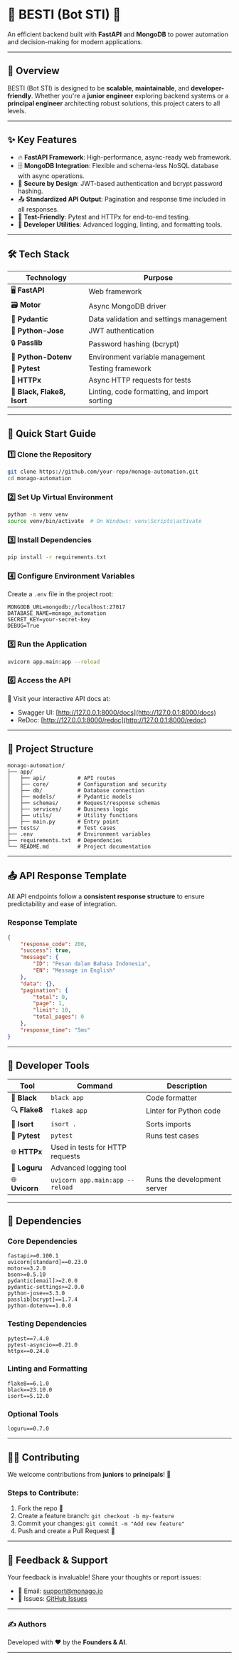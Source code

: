 
# 🌟 **BESTI (Bot STI)** 🚀  
An efficient backend built with **FastAPI** and **MongoDB** to power automation and decision-making for modern applications.

---

## 📝 **Overview**  
BESTI (Bot STI) is designed to be **scalable**, **maintainable**, and **developer-friendly**. Whether you're a **junior engineer** exploring backend systems or a **principal engineer** architecting robust solutions, this project caters to all levels.  

---

## ✨ **Key Features**  
- 🔥 **FastAPI Framework**: High-performance, async-ready web framework.  
- 🗄️ **MongoDB Integration**: Flexible and schema-less NoSQL database with async operations.  
- 🔐 **Secure by Design**: JWT-based authentication and bcrypt password hashing.  
- 📤 **Standardized API Output**: Pagination and response time included in all responses.  
- 🧪 **Test-Friendly**: Pytest and HTTPx for end-to-end testing.  
- 🧰 **Developer Utilities**: Advanced logging, linting, and formatting tools.

---

## 🛠️ **Tech Stack**  
| Technology                 | Purpose                                      |
| -------------------------- | -------------------------------------------- |
| 🖥️ **FastAPI**              | Web framework                                |
| 🗃️ **Motor**                | Async MongoDB driver                         |
| 🧾 **Pydantic**             | Data validation and settings management      |
| 🔐 **Python-Jose**          | JWT authentication                           |
| 🔒 **Passlib**              | Password hashing (bcrypt)                    |
| 📜 **Python-Dotenv**        | Environment variable management              |
| 🔬 **Pytest**               | Testing framework                            |
| 🧪 **HTTPx**                | Async HTTP requests for tests                |
| 🧹 **Black, Flake8, Isort** | Linting, code formatting, and import sorting |

---

## 🚀 **Quick Start Guide**  

### 1️⃣ **Clone the Repository**
```bash
git clone https://github.com/your-repo/monago-automation.git
cd monago-automation
```

### 2️⃣ **Set Up Virtual Environment**
```bash
python -m venv venv
source venv/bin/activate  # On Windows: venv\Scripts\activate
```

### 3️⃣ **Install Dependencies**  
```bash
pip install -r requirements.txt
```

### 4️⃣ **Configure Environment Variables**  
Create a `.env` file in the project root:
```env
MONGODB_URL=mongodb://localhost:27017
DATABASE_NAME=monago_automation
SECRET_KEY=your-secret-key
DEBUG=True
```

### 5️⃣ **Run the Application**  
```bash
uvicorn app.main:app --reload
```

### 6️⃣ **Access the API**  
📂 Visit your interactive API docs at:  
- Swagger UI: [http://127.0.0.1:8000/docs](http://127.0.0.1:8000/docs)  
- ReDoc: [http://127.0.0.1:8000/redoc](http://127.0.0.1:8000/redoc)  

---

## 📂 **Project Structure**  
```
monago-automation/
├── app/
│   ├── api/          # API routes
│   ├── core/         # Configuration and security
│   ├── db/           # Database connection
│   ├── models/       # Pydantic models
│   ├── schemas/      # Request/response schemas
│   ├── services/     # Business logic
│   ├── utils/        # Utility functions
│   ├── main.py       # Entry point
├── tests/            # Test cases
├── .env              # Environment variables
├── requirements.txt  # Dependencies
└── README.md         # Project documentation
```

---

## 📤 **API Response Template**  

All API endpoints follow a **consistent response structure** to ensure predictability and ease of integration.

### **Response Template**
```json 
{
    "response_code": 200,
    "success": true,
    "message": {
        "ID": "Pesan dalam Bahasa Indonesia",
        "EN": "Message in English"
    },
    "data": {},
    "pagination": {
        "total": 0,
        "page": 1,
        "limit": 10,
        "total_pages": 0
    },
    "response_time": "5ms"
}
```

---

## 🔧 **Developer Tools**  

| Tool          | Command                         | Description                 |
| ------------- | ------------------------------- | --------------------------- |
| 🧹 **Black**   | `black app`                     | Code formatter              |
| 🔍 **Flake8**  | `flake8 app`                    | Linter for Python code      |
| 📜 **Isort**   | `isort .`                       | Sorts imports               |
| 🧪 **Pytest**  | `pytest`                        | Runs test cases             |
| 🌐 **HTTPx**   | Used in tests for HTTP requests |
| 🧰 **Loguru**  | Advanced logging tool           |
| 🌐 **Uvicorn** | `uvicorn app.main:app --reload` | Runs the development server |

---

## 📜 **Dependencies**  

### **Core Dependencies**
```text
fastapi>=0.100.1
uvicorn[standard]==0.23.0
motor==3.2.0
bson>=0.5.10
pydantic[email]>=2.0.0
pydantic-settings>=2.0.0
python-jose==3.3.0
passlib[bcrypt]==1.7.4
python-dotenv==1.0.0
```

### **Testing Dependencies**
```text
pytest==7.4.0
pytest-asyncio==0.21.0
httpx==0.24.0
```

### **Linting and Formatting**
```text
flake8==6.1.0
black==23.10.0
isort==5.12.0
```

### **Optional Tools**
```text
loguru==0.7.0
```

---

## 🧑‍💻 **Contributing**  
We welcome contributions from **juniors** to **principals**! 💪  

### Steps to Contribute:
1. Fork the repo 🍴  
2. Create a feature branch: `git checkout -b my-feature`  
3. Commit your changes: `git commit -m "Add new feature"`  
4. Push and create a Pull Request 🚀  

---

## 🌟 **Feedback & Support**  
Your feedback is invaluable! Share your thoughts or report issues:  
- 📧 Email: support@monago.io  
- 🐛 Issues: [GitHub Issues](https://github.com/monagoio/monago-automation/issues)  

---

### ✍️ **Authors**  
Developed with ❤️ by the **Founders & AI**.

---
